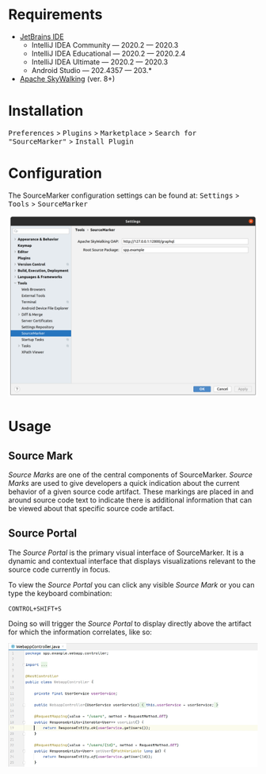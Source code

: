 # Requirements

 - [JetBrains IDE](https://www.jetbrains.com)
    - IntelliJ IDEA Community — 2020.2 — 2020.3
    - IntelliJ IDEA Educational — 2020.2 — 2020.2.4
    - IntelliJ IDEA Ultimate — 2020.2 — 2020.3
    - Android Studio — 202.4357 — 203.*
 - [Apache SkyWalking](https://skywalking.apache.org/) (ver. 8+)



# Installation

<kbd>Preferences</kbd> > <kbd>Plugins</kbd> > <kbd>Marketplace</kbd> > <kbd>Search for "SourceMarker"</kbd> > <kbd>Install Plugin</kbd>



# Configuration

The SourceMarker configuration settings can be found at: <kbd>Settings</kbd> > <kbd>Tools</kbd> > <kbd>SourceMarker</kbd>

![](../.github/media/screenshots/plugin_configuration.png)



# Usage



## Source Mark

*Source Marks* are one of the central components of SourceMarker. *Source Marks* are used to give developers a quick indication about the current behavior of a given source code artifact. These markings are placed in and around source code text to indicate there is additional information that can be viewed about that specific source code artifact.



## Source Portal

The *Source Portal* is the primary visual interface of SourceMarker. It is a dynamic and contextual interface that displays visualizations relevant to the source code currently in focus. 

To view the *Source Portal* you can click any visible *Source Mark* or you can type the keyboard combination:

```
CONTROL+SHIFT+S
```

Doing so will trigger the *Source Portal* to display directly above the artifact for which the information correlates, like so:

![](../.github/media/screenshots/open_activity.gif)
